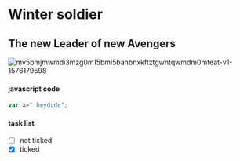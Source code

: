 # Winter soldier
## The new Leader of new Avengers
![mv5bmjmwmdi3mzg0m15bml5banbnxkftztgwntqwmdm0mteat-v1-1576179598](https://github.com/user-attachments/assets/99cefefe-ced0-4a27-b888-7268deb11fdc)

#### javascript code
```javascript
var x=" heydude";
```

#### task list
- [ ] not ticked
- [x] ticked
